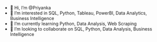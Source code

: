 - 👋 Hi, I’m @Priyanka
- 👀 I’m interested in SQL, Python, Tableau, PowerBI, Data Analytics, Business Intelligence
- 🌱 I’m currently learning Python, Data Analysis, Web Scraping
- 💞️ I’m looking to collaborate on SQL, Python, Data Analysis, Business Intelligence

<!---
Priyankakreddy/Priyankakreddy is a ✨ special ✨ repository because its `README.md` (this file) appears on your GitHub profile.
You can click the Preview link to take a look at your changes.
--->
